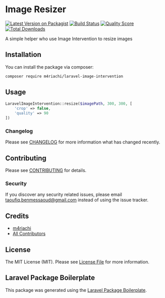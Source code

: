 # Image Resizer

[![Latest Version on Packagist](https://img.shields.io/packagist/v/m4riachi/laravel-image-intervention.svg?style=flat-square)](https://packagist.org/packages/m4riachi/laravel-image-intervention)
[![Build Status](https://img.shields.io/travis/m4riachi/laravel-image-intervention/master.svg?style=flat-square)](https://travis-ci.org/m4riachi/laravel-image-intervention)
[![Quality Score](https://img.shields.io/scrutinizer/g/m4riachi/laravel-image-intervention.svg?style=flat-square)](https://scrutinizer-ci.com/g/m4riachi/laravel-image-intervention)
[![Total Downloads](https://img.shields.io/packagist/dt/m4riachi/laravel-image-intervention.svg?style=flat-square)](https://packagist.org/packages/m4riachi/laravel-image-intervention)

A simple helper who use Image Intervention to resize images

## Installation

You can install the package via composer:

```bash
composer require m4riachi/laravel-image-intervention
```

## Usage

``` php
LaravelImageIntervention::resize($imagePath, 300, 300, [
    'crop' => false,
    'quality' => 90
])
```


### Changelog

Please see [CHANGELOG](CHANGELOG.md) for more information what has changed recently.

## Contributing

Please see [CONTRIBUTING](CONTRIBUTING.md) for details.

### Security

If you discover any security related issues, please email taoufiq.benmessaoud@gmail.com instead of using the issue tracker.

## Credits

- [m4riachi](https://github.com/m4riachi)
- [All Contributors](../../contributors)

## License

The MIT License (MIT). Please see [License File](LICENSE.md) for more information.

## Laravel Package Boilerplate

This package was generated using the [Laravel Package Boilerplate](https://laravelpackageboilerplate.com).
